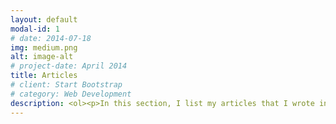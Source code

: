 ```yaml
---
layout: default
modal-id: 1
# date: 2014-07-18
img: medium.png
alt: image-alt
# project-date: April 2014
title: Articles
# client: Start Bootstrap
# category: Web Development
description: <ol><p>In this section, I list my articles that I wrote in English (EN) and Bahasa Indonesia (IND). They are available on <a href="http://idanovinda.medium.com">my medium page</a>.</p> </br> </br> <blockquote> "You can always edit a bad page, but you can’t edit a blank page." - <i>Jodi Picoult</i></blockquote></br></br><h3><li>Knowledge Distillation [EN]</li></h3><p></br> The problem with current machine learning model is that they have large size. This model arise in high latency which make it not practical to deploy in edge devices, such as mobile phones. To overcome this problem, what if we build a small model and let the big model teach it? How is it possible? <a href="https://towardsdatascience.com/why-bother-deploying-a-huge-neural-model-when-the-small-one-is-enough-47b9a2da8df1">[READ MORE]</a> </br> </br> </p> <h3><li>Web Crawling with BeautifulSoup [IND]</li></h3><p></br>Start learning web scraping with 5 lines of code in Python. <a href="https://idanovinda.medium.com/implementasi-web-scraping-dengan-menggunakan-beautifulsoup-python-edca4b9cdc47">[READ MORE]</a> </br></br></p> <h3><li>Introduction to Machine Learning [IND]</li></h3><p></br>Machine learning becomes so popular in every aspect of human life. But what actually machine learning is? What is the real application of machine learning? <a href="https://idanovinda.medium.com/pengenalan-machine-learning-dan-aplikasinya-6f21dfe0d380">[READ MORE]</a> </br></br></p> <h3><li>Gradient Descent in Machine Learning [IND]</li></h3><p>How fast should we make our machine learn? Why does it matter? </br><a href="https://idanovinda.medium.com/pengaruh-ukuran-batch-dan-learning-rate-dalam-konvergensi-gradient-descent-ebfe6f4cae75">[READ MORE]</a></br></br></p> <h3><li>Neural Network Regularizer [IND]</li></h3><p></br>Why your model only has a good performance on the training data? Why it performs really bad in the evaluation data? How to handle it? <a href='https://idanovinda.medium.com/mengapa-diperlukan-regularisasi-pada-model-neural-network-d622ed98f9a8'>[READ MORE]</a></br></br></p></ol>
---
```

